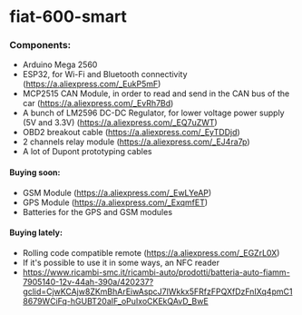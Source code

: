 # fiat-600-smart

### Components:

 - Arduino Mega 2560
 - ESP32, for Wi-Fi and Bluetooth connectivity (https://a.aliexpress.com/_EukP5mF)
 - MCP2515 CAN Module, in order to read and send in the CAN bus of the car (https://a.aliexpress.com/_EvRh7Bd)
 - A bunch of LM2596 DC-DC Regulator, for lower voltage power supply (5V and 3.3V) (https://a.aliexpress.com/_EQ7uZWT)
 - OBD2 breakout cable (https://a.aliexpress.com/_EyTDDjd)
 - 2 channels relay module (https://a.aliexpress.com/_EJ4ra7p)
 - A lot of Dupont prototyping cables

#### Buying soon:
 - GSM Module (https://a.aliexpress.com/_EwLYeAP)
 - GPS Module (https://a.aliexpress.com/_ExqmfET)
 - Batteries for the GPS and GSM modules

#### Buying lately:
 - Rolling code compatible remote (https://a.aliexpress.com/_EGZrL0X)
 - If it's possible to use it in some ways, an NFC reader
 - https://www.ricambi-smc.it/ricambi-auto/prodotti/batteria-auto-fiamm-7905140-12v-44ah-390a/420237?gclid=CjwKCAjw8ZKmBhArEiwAspcJ7lWkkx5FRfzFPQXfDzFnIXq4pmC18679WCiFq-hGUBT20aIF_oPuIxoCKEkQAvD_BwE
